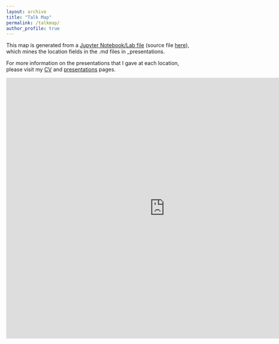 ```yaml
---
layout: archive
title: "Talk Map"
permalink: /talkmap/
author_profile: true
---
```

<!-- https://github.com/academicpages/academicpages.github.io/blob/25c30de2b4ce3e3f23559384699bb4b9865d6473/_pages/talkmap.html -->

This map is generated from a [Jupyter Notebook/Lab file](https://github.com/fjsantam/fjsantam.github.io/tree/master/_presentations) (source file [here](https://github.com/academicpages/academicpages.github.io)), which mines the location fields in the .md files in \_presentations.

For more information on the presentations that I gave at each location, please visit my [CV](/cv/) and [presentations](/presentations/) pages.

<iframe src="https://fjsantam.github.io/talkmap/map.html" height="700" width="850" style="border:none;"></iframe>




